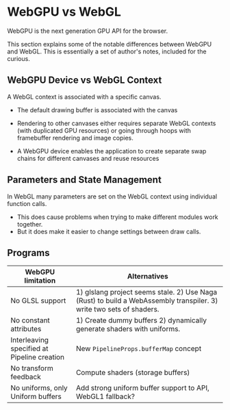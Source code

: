 # WebGPU vs WebGL

WebGPU is the next generation GPU API for the browser.

This section explains some of the notable differences between WebGPU and WebGL. This is essentially a set of author's notes, included for the curious.

## WebGPU Device vs WebGL Context

A WebGL context is associated with a specific canvas.

- The default drawing buffer is associated with the canvas
- Rendering to other canvases either requires separate WebGL contexts (with duplicated GPU resources) or going through hoops with framebuffer rendering and image copies.

- A WebGPU device enables the application to create separate swap chains for different canvases and reuse resources

## Parameters and State Management

In WebGL many parameters are set on the WebGL context using individual function calls.

- This does cause problems when trying to make different modules work together.
- But it does make it easier to change settings between draw calls.

## Programs

| WebGPU limitation                           | Alternatives                                                                                                        |
| ------------------------------------------- | ------------------------------------------------------------------------------------------------------------------- |
| No GLSL support                             | 1) glslang project seems stale. 2) Use Naga (Rust) to build a WebAssembly transpiler. 3) write two sets of shaders. |
| No constant attributes                      | 1) Create dummy buffers 2) dynamically generate shaders with uniforms.                                              |
| Interleaving specified at Pipeline creation | New `PipelineProps.bufferMap` concept                                                                               |
| No transform feedback                       | Compute shaders (storage buffers)                                                                                   |
| No uniforms, only Uniform buffers           | Add strong uniform buffer support to API, WebGL1 fallback?                                                          |

